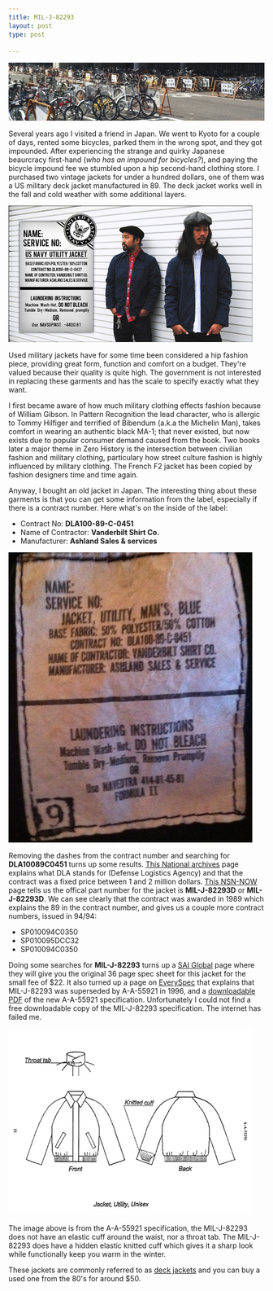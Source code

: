 ```yaml
---
title: MIL-J-82293
layout: post
type: post

---
```


<img src="/images/jacket/impound.jpeg">

Several years ago I visited a friend in Japan.  We went to Kyoto for a couple of days, rented some bicycles, parked them in the wrong spot, and they got impounded.  After experiencing the strange and quirky Japanese beaurcracy first-hand (_who has an impound for bicycles?_), and paying the bicycle impound fee we stumbled upon a hip second-hand clothing store.  I purchased two vintage jackets for under a hundred dollars, one of them was a US military deck jacket manufactured in 89. The deck jacket works well in the fall and cold weather with some additional layers.

<img src="/images/jacket/DLA10088C0427.jpeg">

 Used military jackets have for some time been considered a hip fashion piece, providing great form, function and comfort on a budget. They're valued because their quality is quite high. The government is not interested in replacing these garments and has the scale to specify exactly what they want.

I first became aware of how much military clothing effects fashion because of William Gibson. In Pattern Recognition the lead character, who is allergic to Tommy Hilfiger and terrified of Bibendum (a.k.a the Michelin Man), takes comfort in wearing an authentic black MA-1; that never existed, but now exists due to popular consumer demand caused from the book. Two books later a major theme in Zero History is the intersection between civilian fashion and military clothing, particulary how street culture fashion is highly influenced by military clothing. The French F2 jacket has been copied by fashion designers time and time again.

Anyway, I bought an old jacket in Japan. The interesting thing about these garments is that you can get some information from the label, especially if there is a contract number. Here what's on the inside of the label:

- Contract No: **DLA100-89-C-0451**
- Name of Contractor: **Vanderbilt Shirt Co.**
- Manufacturer: **Ashland Sales &amp; services**

<img src="/images/jacket/tag.jpeg">

Removing the dashes from the contract number and searching for **DLA10089C0451** turns up some results. [This National archives][NARA_AAD] page explains what DLA stands for (Defense Logistics Agency) and that the contract was a fixed price between 1 and 2 million dollars. [This NSN-NOW][Part_number] page tells us the offical part number for the jacket is **MIL-J-82293D** or **MIL-J-82293D**. We can see clearly that the contract was awarded in 1989 which explains the 89 in the contract number, and  gives us a couple more contract numbers, issued in 94/94:

- SP010094C0350
- SP010095DCC32
- SP010094C0350

Doing some searches for **MIL-J-82293** turns up a [SAI Global][SAI_GLOBAL] page where they will give you the original 36 page spec sheet for this jacket for the small fee of $22. It also turned up a page on [EverySpec][every_spec] that explains that MIL-J-82293 was superseded by A-A-55921 in 1996, and a [downloadable PDF][every_spec_pdf] of the new A-A-55921 specification.
Unfortunately I could not find a free downloadable copy of the MIL-J-82293 specification. The internet has failed me.

<img src="/images/jacket/a-a-55921.jpeg">

The image above is from the A-A-55921 specification, the MIL-J-82293 does not have an elastic cuff around the waist, nor a throat tab. The MIL-J-82293 does have a hidden elastic knitted cuff which gives it a sharp look while functionally keep you warm in the winter. 

These jackets are commonly referred to as [deck jackets][vintage_trends] and you can buy a used one from the 80's for around $50. 

[NARA_AAD]: http://aad.archives.gov/aad/display-partial-records.jsp?dt=260&mtch=864&q=Hill&cat=all&tf=F&bc=&rpp=10&sort=14063%20desc&pg=17
[Part_number]: http://www.nsn-now.com/8405010738124
[SAI_GLOBAL]: http://infostore.saiglobal.com/store/details.aspx?ProductID=1340505
[every_spec]: http://www.everyspec.com/COMML_ITEM_DESC/A-A-55000_A-A-55999/A-A-55291_33767/
[every_spec_pdf]: http://www.everyspec.com/COMML_ITEM_DESC/A-A-55000_A-A-55999/download.php?spec=A-A-55291.033767.pdf 
[vintage_trends]: http://www.vintagetrends.com/military/thumbnails.asp?MC=Military+Vintage&CA=Men&SC=Jackets%2FCoats&ST=Deck
